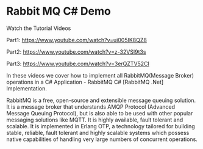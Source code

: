 # Rabbit MQ C# Demo

Watch the Tutorial Videos

Part1: https://www.youtube.com/watch?v=ui005IK8QZ8

Part2: https://www.youtube.com/watch?v=z-32VSl9t3s

Part3: https://www.youtube.com/watch?v=3erQZTV52CI

In these videos we cover how to implement all RabbitMQ(Message Broker) operations in a C# Application - RabbitMQ C# [RabbitMQ .Net] Implementation.

RabbitMQ is a free, open-source and extensible message queuing solution. It is a message broker that understands AMQP Protocol (Advanced Message Queuing Protocol), but is also able to be used with other popular messaging solutions like MQTT. It is highly available, fault tolerant and scalable. It is implemented in Erlang OTP, a technology tailored for building stable, reliable, fault tolerant and highly scalable systems which possess native capabilities of handling very large numbers of concurrent operations.
